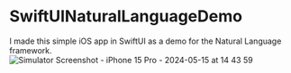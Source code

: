 # SwiftUINaturalLanguageDemo
I made this simple iOS app in SwiftUI as a demo for the Natural Language framework.
![Simulator Screenshot - iPhone 15 Pro - 2024-05-15 at 14 43 59](https://github.com/angelosstaboulis/SwiftUINaturalLanguageDemo/assets/79055304/0b4bb7a1-359b-4279-a435-e093381c2225)

